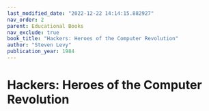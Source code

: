 ```yaml
---
last_modified_date: "2022-12-22 14:14:15.882927"
nav_order: 2
parent: Educational Books
nav_exclude: true
book_title: "Hackers: Heroes of the Computer Revolution"
author: "Steven Levy"
publication_year: 1984
---
```

# Hackers: Heroes of the Computer Revolution
